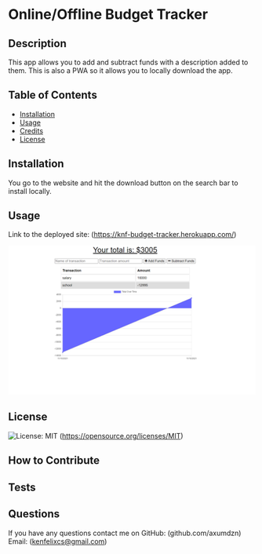 # Online/Offline Budget Tracker
## Description
 This app allows you to add and subtract funds with a description added to them. This is also a PWA so it allows you to locally download the app.
## Table of Contents
- [Installation](#installation)
- [Usage](#usage)
- [Credits](#credits)
- [License](#license)
## Installation
You go to the website and hit the download button on the search bar to install locally.
## Usage
Link to the deployed site: (https://knf-budget-tracker.herokuapp.com/)

![screenshot](public/images/screenshot.png)
## License
![License: MIT](https://img.shields.io/badge/License-MIT-yellow.svg) (https://opensource.org/licenses/MIT)
## How to Contribute

## Tests

## Questions
If you have any questions contact me on
GitHub: (github.com/axumdzn)
Email: (kenfelixcs@gmail.com)
